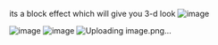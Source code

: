 its a block effect which will give you 3-d look
![image](https://user-images.githubusercontent.com/59612128/121392779-50413100-c96d-11eb-8bf9-ae67872a6e20.png)

![image](https://user-images.githubusercontent.com/59612128/121392730-461f3280-c96d-11eb-8ce6-af2a8f48c62a.png)
![image](https://user-images.githubusercontent.com/59612128/121392837-5fc07a00-c96d-11eb-918f-6d0f2de5f639.png)
![Uploading image.png…]()
